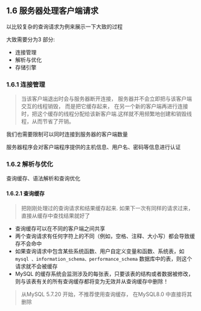 ## 1.6 服务器处理客户端请求

以比较复杂的查询请求为例来展示一下大致的过程

大致需要分为3 部分:

+ 连接管理
+ 解析与优化
+ 存储引擎

### 1.6.1 连接管理

> 当该客户端退出时会与服务器断开连接， 服务器并不会立即把与该客户端交互的线程销毁， 而是把它缓存起来， 在另一个新的客户端再进行连接时，把这个缓存的线程分配给该新客户端.这样就不用频繁地创建和销毁线程，从而节省了开销。

我们也需要限制可以同时连接到服务器的客户端数量

服务器程序会对客户端程序提供的主机信息、用户名、密码等信息进行认证

### 1.6.2 解析与优化

查询缓存、语法解析和查询优化

#### 1.6.2.1 查询缓存

> 把刚刚处理过的查询请求和结果缓存起来. 如果下一次有同样的请求过来，直接从缓存中查找结果就好了

+ 查询缓存可以在不同的客户端之间共享
+ 两个查询请求有任何字符上的不同（例如，空格、注释、大小写）都会导致缓存不会命中
+ 如果查询请求中包含某些系统函数、用户自定义变量和函数、系统表，如 `mysql 、information_schema、performance_schema` 数据库中的表，则这个请求就不会被缓存
+ MySQL 的缓存系统会监测涉及的每张表，只要该表的结构或者数据被修改，则与该表有关的所有查询缓存都将变为无效并从查询缓存中删除！

> 从MySQL 5.7.20 开始，不推荐使用查询缓存， 在MySQL8.0 中直接将其删除